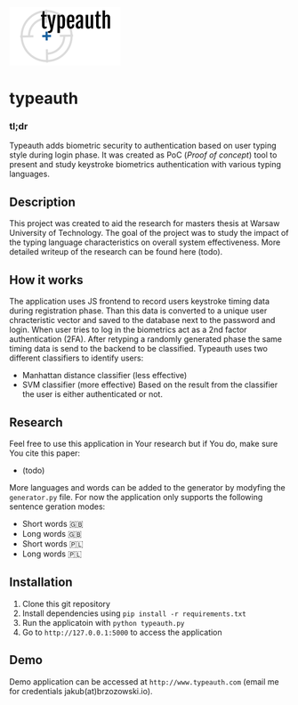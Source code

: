 ![typeauth-logo](./static/img/typeauth-logo.png)
# typeauth

### tl;dr
Typeauth adds biometric security to authentication based on user typing style during login phase. It was created as PoC (*Proof of concept*) tool to present and study keystroke biometrics authentication with various typing languages.

## Description
This project was created to aid the research for masters thesis at Warsaw University of Technology. The goal of the project was to study the impact of the typing language characteristics on overall system effectiveness. More detailed writeup of the research can be found here (todo).

## How it works
The application uses JS frontend to record users keystroke timing data during registration phase. Than this data is converted to a unique user chracteristic vector and saved to the database next to the password and login. When user tries to log in the biometrics act as a 2nd factor authentication (2FA). After retyping a randomly generated phase the same timing data is send to the backend to be classified. Typeauth uses two different classifiers to identify users:
- Manhattan distance classifier (less effective)
- SVM classifier (more effective)
Based on the result from the classifier the user is either authenticated or not.

## Research
Feel free to use this application in Your research but if You do, make sure You cite this paper:

- (todo)

More languages and words can be added to the generator by modyfing the `generator.py` file. For now the application only supports the following sentence geration modes:
- Short words 🇬🇧
- Long words 🇬🇧
- Short words 🇵🇱
- Long words 🇵🇱

## Installation
1. Clone this git repository
2. Install dependencies using `pip install -r requirements.txt`
3. Run the applicatoin with `python typeauth.py`
4. Go to `http://127.0.0.1:5000` to access the application

## Demo
Demo application can be accessed at `http://www.typeauth.com` (email me for credentials jakub(at)brzozowski.io).